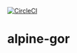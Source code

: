 [![CircleCI](https://circleci.com/gh/gavinzhou/alpine-gor.svg?style=svg)](https://circleci.com/gh/gavinzhou/alpine-gor)
# alpine-gor
